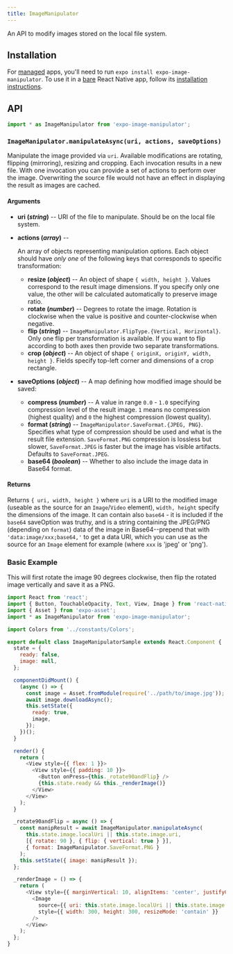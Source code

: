 ```yaml
---
title: ImageManipulator
---
```


An API to modify images stored on the local file system.

## Installation

For [managed](../../introduction/managed-vs-bare/#managed-workflow) apps, you'll need to run `expo install expo-image-manipulator`. To use it in a [bare](../../introduction/managed-vs-bare/#bare-workflow) React Native app, follow its [installation instructions](https://github.com/expo/expo/tree/master/packages/expo-image-manipulator).

## API

```js
import * as ImageManipulator from 'expo-image-manipulator';
```

### `ImageManipulator.manipulateAsync(uri, actions, saveOptions)`

Manipulate the image provided via `uri`. Available modifications are rotating, flipping (mirroring), resizing and cropping. Each invocation results in a new file. With one invocation you can provide a set of actions to perform over the image. Overwriting the source file would not have an effect in displaying the result as images are cached.

#### Arguments

- **uri (_string_)** -- URI of the file to manipulate. Should be on the local file system.
- **actions (_array_)** --

  An array of objects representing manipulation options. Each object should have _only one_ of the following keys that corresponds to specific transformation:

  - **resize (_object_)** -- An object of shape `{ width, height }`. Values correspond to the result image dimensions. If you specify only one value, the other will be calculated automatically to preserve image ratio.
  - **rotate (_number_)** -- Degrees to rotate the image. Rotation is clockwise when the value is positive and counter-clockwise when negative.
  - **flip (_string_)** -- `ImageManipulator.FlipType.{Vertical, Horizontal}`. Only one flip per transformation is available. If you want to flip according to both axes then provide two separate transformations.
  - **crop (_object_)** -- An object of shape `{ originX, originY, width, height }`. Fields specify top-left corner and dimensions of a crop rectangle.

- **saveOptions (_object_)** -- A map defining how modified image should be saved:
  - **compress (_number_)** -- A value in range `0.0` - `1.0` specifying compression level of the result image. `1` means no compression (highest quality) and `0` the highest compression (lowest quality).
  - **format (_string_)** -- `ImageManipulator.SaveFormat.{JPEG, PNG}`. Specifies what type of compression should be used and what is the result file extension. `SaveFormat.PNG` compression is lossless but slower, `SaveFormat.JPEG` is faster but the image has visible artifacts. Defaults to `SaveFormat.JPEG`.
  - **base64 (_boolean_)** -- Whether to also include the image data in Base64 format.

#### Returns

Returns `{ uri, width, height }` where `uri` is a URI to the modified image (useable as the source for an `Image`/`Video` element), `width, height` specify the dimensions of the image. It can contain also `base64` - it is included if the `base64` saveOption was truthy, and is a string containing the JPEG/PNG (depending on `format`) data of the image in Base64--prepend that with `'data:image/xxx;base64,'` to get a data URI, which you can use as the source for an `Image` element for example (where `xxx` is 'jpeg' or 'png').

### Basic Example

This will first rotate the image 90 degrees clockwise, then flip the rotated image vertically and save it as a PNG.

```javascript
import React from 'react';
import { Button, TouchableOpacity, Text, View, Image } from 'react-native';
import { Asset } from 'expo-asset';
import * as ImageManipulator from 'expo-image-manipulator';

import Colors from '../constants/Colors';

export default class ImageManipulatorSample extends React.Component {
  state = {
    ready: false,
    image: null,
  };

  componentDidMount() {
    (async () => {
      const image = Asset.fromModule(require('../path/to/image.jpg'));
      await image.downloadAsync();
      this.setState({
        ready: true,
        image,
      });
    })();
  }

  render() {
    return (
      <View style={{ flex: 1 }}>
        <View style={{ padding: 10 }}>
          <Button onPress={this._rotate90andFlip} />
          {this.state.ready && this._renderImage()}
        </View>
      </View>
    );
  }

  _rotate90andFlip = async () => {
    const manipResult = await ImageManipulator.manipulateAsync(
      this.state.image.localUri || this.state.image.uri,
      [{ rotate: 90 }, { flip: { vertical: true } }],
      { format: ImageManipulator.SaveFormat.PNG }
    );
    this.setState({ image: manipResult });
  };

  _renderImage = () => {
    return (
      <View style={{ marginVertical: 10, alignItems: 'center', justifyContent: 'center' }}>
        <Image
          source={{ uri: this.state.image.localUri || this.state.image.uri }}
          style={{ width: 300, height: 300, resizeMode: 'contain' }}
        />
      </View>
    );
  };
}
```
